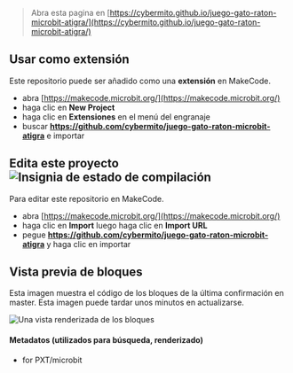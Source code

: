 
> Abra esta pagina en [https://cybermito.github.io/juego-gato-raton-microbit-atigra/](https://cybermito.github.io/juego-gato-raton-microbit-atigra/)

## Usar como extensión

Este repositorio puede ser añadido como una **extensión** en MakeCode.

* abra [https://makecode.microbit.org/](https://makecode.microbit.org/)
* haga clic en **New Project**
* haga clic en **Extensiones** en el menú del engranaje
* buscar **https://github.com/cybermito/juego-gato-raton-microbit-atigra** e importar

## Edita este proyecto ![Insignia de estado de compilación](https://github.com/cybermito/juego-gato-raton-microbit-atigra/workflows/MakeCode/badge.svg)

Para editar este repositorio en MakeCode.

* abra [https://makecode.microbit.org/](https://makecode.microbit.org/)
* haga clic en **Import** luego haga clic en **Import URL**
* pegue **https://github.com/cybermito/juego-gato-raton-microbit-atigra** y haga clic en importar

## Vista previa de bloques

Esta imagen muestra el código de los bloques de la última confirmación en master.
Esta imagen puede tardar unos minutos en actualizarse.

![Una vista renderizada de los bloques](https://github.com/cybermito/juego-gato-raton-microbit-atigra/raw/master/.github/makecode/blocks.png)

#### Metadatos (utilizados para búsqueda, renderizado)

* for PXT/microbit
<script src="https://makecode.com/gh-pages-embed.js"></script><script>makeCodeRender("{{ site.makecode.home_url }}", "{{ site.github.owner_name }}/{{ site.github.repository_name }}");</script>
